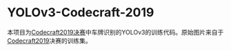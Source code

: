 # YOLOv3-Codecraft-2019

本项目为[Codecraft2019决赛](https://github.com/qiqihaer/CodeCraft-2019 "悬停显示")中车牌识别的YOLOv3的训练代码。原始图片来自于[Codecraft2019](https://codecraft.huawei.com "悬停显示")决赛的训练集。


